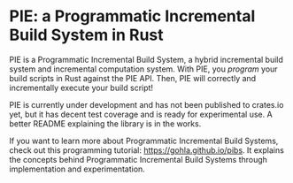 # PIE: a Programmatic Incremental Build System in Rust

PIE is a Programmatic Incremental Build System, a hybrid incremental build system and incremental computation system.
With PIE, you _program_ your build scripts in Rust against the PIE API.
Then, PIE will correctly and incrementally execute your build script!

PIE is currently under development and has not been published to crates.io yet, but it has decent test coverage and is ready for experimental use.
A better README explaining the library is in the works.

If you want to learn more about Programmatic Incremental Build Systems, check out this programming tutorial: <https://gohla.github.io/pibs>.
It explains the concepts behind Programmatic Incremental Build Systems through implementation and experimentation.
